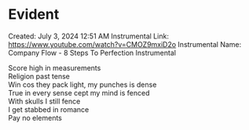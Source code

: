 # Evident

Created: July 3, 2024 12:51 AM
Instrumental Link: https://www.youtube.com/watch?v=CMOZ9mxiD2o
Instrumental Name: Company Flow - 8 Steps To Perfection Instrumental
     
Score high in measurements  
Religion past tense  
Win cos they pack light, my punches is dense  
True in every sense cept my mind is fenced  
With skulls I still fence  
I get stabbed in romance  
Pay no elements  